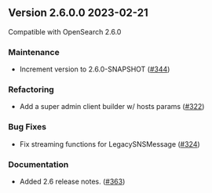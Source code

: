 ## Version 2.6.0.0 2023-02-21

Compatible with OpenSearch 2.6.0

### Maintenance
* Increment version to 2.6.0-SNAPSHOT ([#344](https://github.com/opensearch-project/common-utils/pull/344))

### Refactoring
* Add a super admin client builder w/ hosts params ([#322](https://github.com/opensearch-project/common-utils/pull/322))

### Bug Fixes
* Fix streaming functions for LegacySNSMessage ([#324](https://github.com/opensearch-project/common-utils/pull/324))

### Documentation
* Added 2.6 release notes. ([#363](https://github.com/opensearch-project/common-utils/pull/363))